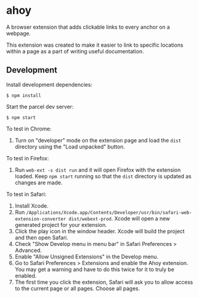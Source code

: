 # ahoy

A browser extension that adds clickable links to every anchor on a webpage.

This extension was created to make it easier to link to specific locations
within a page as a part of writing useful documentation.

## Development

Install development dependencies:

```console
$ npm install
```

Start the parcel dev server:

```console
$ npm start
```

To test in Chrome: 

1.  Turn on "developer" mode on the extension page and load the `dist` directory using the "Load unpacked" button.

To test in Firefox: 

1. Run `web-ext -s dist run` and it will open Firefox with the extension loaded. Keep `npm start` running so that the `dist` directory is updated as changes are made.

To test in Safari:

1. Install Xcode.
2. Run `/Applications/Xcode.app/Contents/Developer/usr/bin/safari-web-extension-converter dist/webext-prod`. Xcode will open a new generated project for your extension.
3. Click the play icon in the window header. Xcode will build the project and then open Safari.
4. Check "Show Develop menu in menu bar" in Safari Preferences > Advanced.
5. Enable "Allow Unsigned Extensions" in the Develop menu.
6. Go to Safari Preferences > Extensions and enable the Ahoy extension. You may get a warning and have to do this twice for it to truly be enabled.
7. The first time you click the extension, Safari will ask you to allow access to the current page or all pages. Choose all pages.